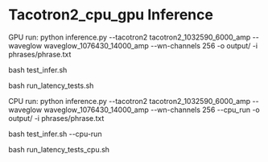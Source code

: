 # Tacotron2_cpu_gpu Inference
GPU run: python inference.py --tacotron2 tacotron2_1032590_6000_amp --waveglow waveglow_1076430_14000_amp --wn-channels 256 -o output/ -i phrases/phrase.txt

bash test_infer.sh

bash run_latency_tests.sh



CPU run: python inference.py --tacotron2 tacotron2_1032590_6000_amp --waveglow waveglow_1076430_14000_amp --wn-channels 256 --cpu_run -o output/ -i phrases/phrase.txt

bash test_infer.sh --cpu-run

bash run_latency_tests_cpu.sh
